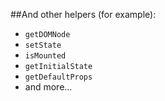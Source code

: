 ##And other helpers (for example):

* `getDOMNode`
* `setState`
* `isMounted`
* `getInitialState`
* `getDefaultProps`
* and more...